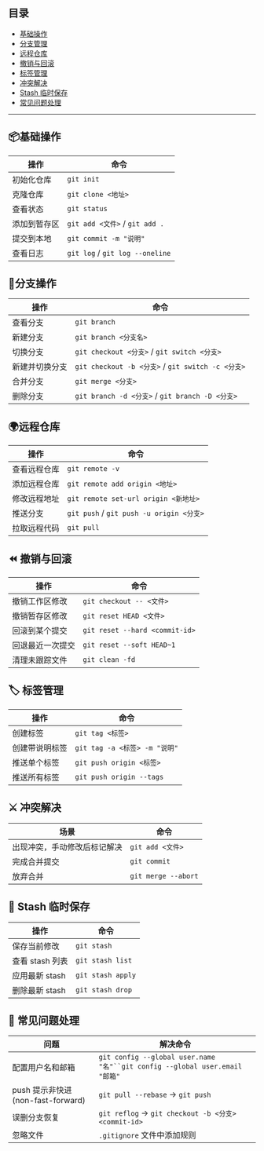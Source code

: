 
## 目录
- [基础操作](#📦基础操作)
- [分支管理](#🌿分支操作)
- [远程仓库](#🌍远程仓库)
- [撤销与回滚](#⏪撤销与回滚)
- [标签管理](#🏷标签管理)
- [ 冲突解决](#⚔️冲突解决)
- [Stash 临时保存](🎒Stash临时保存)
- [常见问题处理](#🔧常见问题处理)

---

## 📦基础操作

|操作|命令|
|---|---|
|初始化仓库|`git init`|
|克隆仓库|`git clone <地址>`|
|查看状态|`git status`|
|添加到暂存区|`git add <文件>` / `git add .`|
|提交到本地|`git commit -m "说明"`|
|查看日志|`git log` / `git log --oneline`|

## 🌿分支操作

|操作|命令|
|---|---|
|查看分支|`git branch`|
|新建分支|`git branch <分支名>`|
|切换分支|`git checkout <分支>` / `git switch <分支>`|
|新建并切换分支|`git checkout -b <分支>` / `git switch -c <分支>`|
|合并分支|`git merge <分支>`|
|删除分支|`git branch -d <分支>` / `git branch -D <分支>`|

## 🌍远程仓库
|操作|命令|
|---|---|
|查看远程仓库|`git remote -v`|
|添加远程仓库|`git remote add origin <地址>`|
|修改远程地址|`git remote set-url origin <新地址>`|
|推送分支|`git push` / `git push -u origin <分支>`|
|拉取远程代码|`git pull`|

## ⏪ 撤销与回滚
|操作|命令|
|---|---|
|撤销工作区修改|`git checkout -- <文件>`|
|撤销暂存区修改|`git reset HEAD <文件>`|
|回滚到某个提交|`git reset --hard <commit-id>`|
|回退最近一次提交|`git reset --soft HEAD~1`|
|清理未跟踪文件|`git clean -fd`|

## 🏷 标签管理

|操作|命令|
|---|---|
|创建标签|`git tag <标签>`|
|创建带说明标签|`git tag -a <标签> -m "说明"`|
|推送单个标签|`git push origin <标签>`|
|推送所有标签|`git push origin --tags`|

## ⚔️ 冲突解决

|场景|命令|
|---|---|
|出现冲突，手动修改后标记解决|`git add <文件>`|
|完成合并提交|`git commit`|
|放弃合并|`git merge --abort`|

## 🎒 Stash 临时保存

|操作|命令|
|---|---|
|保存当前修改|`git stash`|
|查看 stash 列表|`git stash list`|
|应用最新 stash|`git stash apply`|
|删除最新 stash|`git stash drop`|



## 🔧 常见问题处理

|问题|解决命令|
|---|---|
|配置用户名和邮箱|`git config --global user.name "名"``git config --global user.email "邮箱"`|
|push 提示非快进 (non-fast-forward)|`git pull --rebase` → `git push`|
|误删分支恢复|`git reflog` → `git checkout -b <分支> <commit-id>`|
|忽略文件|`.gitignore` 文件中添加规则|